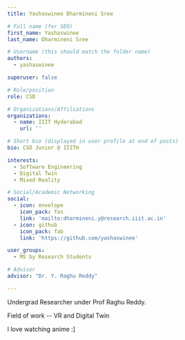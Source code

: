 ```yaml
---
title: Yashaswinee Dharmineni Sree 

# Full name (for SEO)
first_name: Yashaswinee
last_name: Dharmineni Sree

# Username (this should match the folder name)
authors:
  - yashaswinee

superuser: false

# Role/position
role: CSD

# Organizations/Affiliations
organizations:
  - name: IIIT Hyderabad
    url: ''

# Short bio (displayed in user profile at end of posts)
bio: CSD Junior @ IIITH

interests:
  - Software Engineering
  - Digital Twin
  - Mixed Reality 

# Social/Academic Networking
social:
  - icon: envelope
    icon_pack: fas
    link: 'mailto:dharmineni.y@research.iiit.ac.in'
  - icon: github
    icon_pack: fab
    link: 'https://github.com/yashaswinee'

user_groups:
  - MS by Research Students

# Advisor
advisor: "Dr. Y. Raghu Reddy"

---
```


Undergrad Researcher under Prof Raghu Reddy.

Field of work -- VR and Digital Twin

I love watching anime :]
